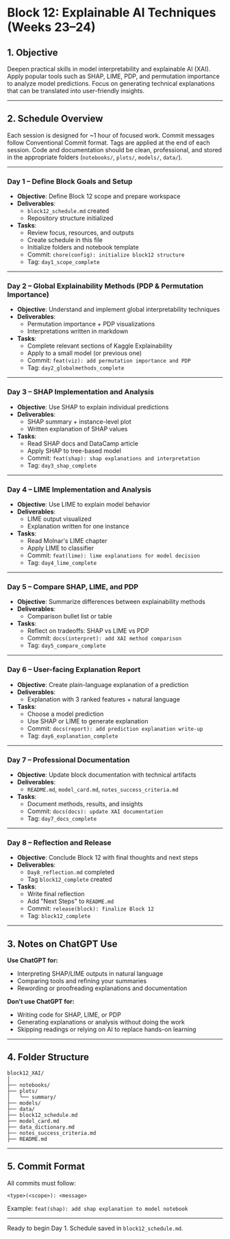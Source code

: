 

# Block 12: Explainable AI Techniques (Weeks 23–24)

## 1. Objective

Deepen practical skills in model interpretability and explainable AI (XAI). Apply popular tools such as SHAP, LIME, PDP, and permutation importance to analyze model predictions. Focus on generating technical explanations that can be translated into user-friendly insights.

---

## 2. Schedule Overview

Each session is designed for ~1 hour of focused work. Commit messages follow Conventional Commit format. Tags are applied at the end of each session. Code and documentation should be clean, professional, and stored in the appropriate folders (`notebooks/`, `plots/`, `models/`, `data/`).

---

### **Day 1 – Define Block Goals and Setup**

- **Objective**: Define Block 12 scope and prepare workspace
- **Deliverables**:
  - `block12_schedule.md` created
  - Repository structure initialized
- **Tasks**:
  - Review focus, resources, and outputs
  - Create schedule in this file
  - Initialize folders and notebook template
  - Commit: `chore(config): initialize block12 structure`
  - Tag: `day1_scope_complete`

---

### **Day 2 – Global Explainability Methods (PDP & Permutation Importance)**

- **Objective**: Understand and implement global interpretability techniques
- **Deliverables**:
  - Permutation importance + PDP visualizations
  - Interpretations written in markdown
- **Tasks**:
  - Complete relevant sections of Kaggle Explainability
  - Apply to a small model (or previous one)
  - Commit: `feat(viz): add permutation importance and PDP`
  - Tag: `day2_globalmethods_complete`

---

### **Day 3 – SHAP Implementation and Analysis**

- **Objective**: Use SHAP to explain individual predictions
- **Deliverables**:
  - SHAP summary + instance-level plot
  - Written explanation of SHAP values
- **Tasks**:
  - Read SHAP docs and DataCamp article
  - Apply SHAP to tree-based model
  - Commit: `feat(shap): shap explanations and interpretation`
  - Tag: `day3_shap_complete`

---

### **Day 4 – LIME Implementation and Analysis**

- **Objective**: Use LIME to explain model behavior
- **Deliverables**:
  - LIME output visualized
  - Explanation written for one instance
- **Tasks**:
  - Read Molnar's LIME chapter
  - Apply LIME to classifier
  - Commit: `feat(lime): lime explanations for model decision`
  - Tag: `day4_lime_complete`

---

### **Day 5 – Compare SHAP, LIME, and PDP**

- **Objective**: Summarize differences between explainability methods
- **Deliverables**:
  - Comparison bullet list or table
- **Tasks**:
  - Reflect on tradeoffs: SHAP vs LIME vs PDP
  - Commit: `docs(interpret): add XAI method comparison`
  - Tag: `day5_compare_complete`

---

### **Day 6 – User-facing Explanation Report**

- **Objective**: Create plain-language explanation of a prediction
- **Deliverables**:
  - Explanation with 3 ranked features + natural language
- **Tasks**:
  - Choose a model prediction
  - Use SHAP or LIME to generate explanation
  - Commit: `docs(report): add prediction explanation write-up`
  - Tag: `day6_explanation_complete`

---

### **Day 7 – Professional Documentation**

- **Objective**: Update block documentation with technical artifacts
- **Deliverables**:
  - `README.md`, `model_card.md`, `notes_success_criteria.md`
- **Tasks**:
  - Document methods, results, and insights
  - Commit: `docs(docs): update XAI documentation`
  - Tag: `day7_docs_complete`

---

### **Day 8 – Reflection and Release**

- **Objective**: Conclude Block 12 with final thoughts and next steps
- **Deliverables**:
  - `Day8_reflection.md` completed
  - Tag `block12_complete` created
- **Tasks**:
  - Write final reflection
  - Add "Next Steps" to `README.md`
  - Commit: `release(block): finalize Block 12`
  - Tag: `block12_complete`

---

## 3. Notes on ChatGPT Use

**Use ChatGPT for:**
- Interpreting SHAP/LIME outputs in natural language
- Comparing tools and refining your summaries
- Rewording or proofreading explanations and documentation

**Don’t use ChatGPT for:**
- Writing code for SHAP, LIME, or PDP
- Generating explanations or analysis without doing the work
- Skipping readings or relying on AI to replace hands-on learning

---

## 4. Folder Structure

```
block12_XAI/
│
├── notebooks/
├── plots/
│   └── summary/
├── models/
├── data/
├── block12_schedule.md
├── model_card.md
├── data_dictionary.md
├── notes_success_criteria.md
├── README.md
```

---

## 5. Commit Format

All commits must follow:

```
<type>(<scope>): <message>
```

Example: `feat(shap): add shap explanation to model notebook`

---

Ready to begin Day 1. Schedule saved in `block12_schedule.md`.
